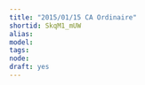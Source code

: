 ```yaml
---
title: "2015/01/15 CA Ordinaire"
shortid: SkqM1_mUW
alias: 
model: 
tags: 
node: 
draft: yes
--- 
```

 